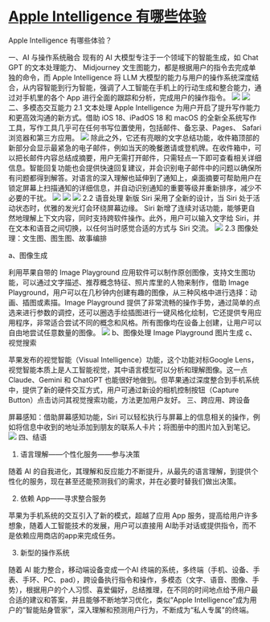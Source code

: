 # [Apple Intelligence 有哪些体验](https://github.com/myogg/Gitblog/issues/29)

Apple Intelligence 有哪些体验？

一、AI 与操作系统融合
现有的 AI 大模型专注于一个领域下的智能生成，如 Chat GPT 的文本处理能力、 Midjourney 文生图能力，都是根据用户的指令去完成单独的命令，而 Apple Intelligence 将 LLM 大模型的能力与用户的操作系统深度结合，从内容智能到行为智能，强调了人工智能在手机上的行动生成和整合能力，通过对手机里的各个 App 进行全面的跟踪和分析，完成用户的操作指令。
![](https://pic.superbed.cc/item/678bb35afa9f77b4dc6489c4.webp)
![](https://pic.superbed.cc/item/678bb372fa9f77b4dc648abd.webp)
二、多模态交互能力
2.1 文本处理
Apple Intelligence 为用户开启了提升写作能力和更高效沟通的新方式。借助 iOS 18、iPadOS 18 和 macOS 的全新全系统写作工具，写作工具几乎可在任何书写位置使用，包括邮件、备忘录、Pages、 Safari 浏览器和第三方应用。
![](https://pic.superbed.cc/item/678bb3aafa9f77b4dc648ce7.gif)
除此之外，它还有亮眼的文字总结功能，收件箱顶部的新部分会显示最紧急的电子邮件，例如当天的晚餐邀请或登机牌。在收件箱中，可以把长邮件内容总结成摘要，用户无需打开邮件，只需轻点一下即可查看相关详细信息。智能回复功能也会提供快速回复建议，并会识别电子邮件中的问题以确保所有问题都得到解答。对语言的深入理解也延伸到了通知上，桌面摘要可帮助用户在锁定屏幕上扫描通知的详细信息，并自动识别通知的重要等级并重新排序，减少不必要的干扰。
![](https://pic.superbed.cc/item/678bb3c3fa9f77b4dc648e34.webp)
![](https://pic.superbed.cc/item/678bb3d6fa9f77b4dc648ef2.gif)
![](https://pic.superbed.cc/item/678bb3e4fa9f77b4dc648fa7.webp)
2.2 语音处理
新版 Siri 采用了全新的设计，当 Siri 处于活动状态时，优雅的发光灯会环绕屏幕边缘。 Siri 新增了连续对话功能，能够更自然地理解上下文内容，同时支持跨软件操作。此外，用户可以输入文字给 Siri，并在文本和语音之间切换，以任何当时感觉合适的方式与 Siri 交流。
![](https://pic.superbed.cc/item/678bb403fa9f77b4dc6490df.gif)
2.3 图像处理：文生图、图生图、故事编排

a、图像生成

利用苹果自带的 Image Playground 应用软件可以制作原创图像，支持文生图功能，可以通过文字描述、推荐概念特征、照片库里的人物来制作，借助 Image Playground，用户可以在几秒钟内创建有趣的图像，从三种风格中进行选择：动画、插图或素描。Image Playground 提供了非常流畅的操作手势，通过简单的点选来进行参数的调控，还可以圈选手绘插图进行一键风格化绘制，它还提供专用应用程序，非常适合尝试不同的概念和风格。所有图像均在设备上创建，让用户可以自由地尝试任意数量的图像。
![](https://pic.superbed.cc/item/678bb42bfa9f77b4dc649270.gif)
b、图像处理
Image Playground 图片生成
c、视觉搜索

苹果发布的视觉智能（Visual Intelligence）功能，这个功能对标Google Lens，视觉智能本质上是人工智能视觉，其中语言模型可以分析和理解图像。这一点 Claude、Gemini 和 ChatGPT 也能很好地做到。但苹果通过深度整合到手机系统中，提供了新的硬件交互方式，用户可通过新设的相机控制按钮（Capture Button）点击访问其视觉搜索功能，方法更加用户友好。
三、跨应用、跨设备


屏幕感知：借助屏幕感知功能，Siri 可以轻松执行与屏幕上的信息相关的操作，例如将信息中收到的地址添加到朋友的联系人卡片；将图册中的图片加入到笔记。
![](https://pic.superbed.cc/item/678bb483fa9f77b4dc6495ec.webp)
四、结语

1. 语言理解——个性化服务——参与决策

随着 AI 的自我进化，其理解和反应能力不断提升，从最先的语言理解，到提供个性化的服务，现在甚至还能预测我们的需求，并在必要时替我们做出决策。

2. 依赖 App——寻求整合服务

苹果为手机系统的交互引入了新的模式，超越了应用 App 服务，提高给用户许多想象，随着人工智能技术的发展，用户可以直接用 AI助手对话或提供指令，而不是依赖应用商店的app来完成任务。



3. 新型的操作系统

随着 AI 能力整合，移动端设备变成一个AI 终端的系统，多终端（手机、设备、手表、手环、PC、pad），跨设备执行指令和操作，多模态（文字、语音、图像、手势），根据用户的个人习惯、喜爱偏好，总结推理，在不同的时间地点给予用户最合适的建议和答案，并且能够不断地学习优化，类似“Apple Intelligence”成为用户的“智能贴身管家”，深入理解和预测用户行为，不断成为“私人专属"的终端。

